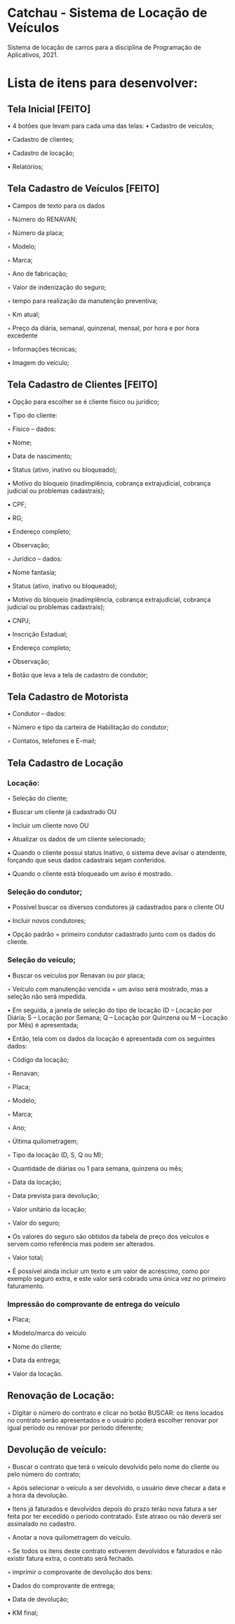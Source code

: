 # Catchau - Sistema de Locação de Veículos
Sistema de locação de carros para a disciplina de Programação de Aplicativos, 2021.

# Lista de itens para desenvolver:

## Tela Inicial [FEITO]

•	4 botões que levam para cada uma das telas:
•	Cadastro de veículos;

•	Cadastro de clientes;

•	Cadastro de locação;

•	Relatórios;

## Tela Cadastro de Veículos [FEITO]

•	Campos de texto para os dados

◦	Número do RENAVAN;

◦	Número da placa;

◦	Modelo;

◦	Marca;

◦	Ano de fabricação;

◦	Valor de indenização do seguro;

◦	tempo para realização da manutenção preventiva;

◦	Km atual;

◦	Preço da diária, semanal, quinzenal, mensal, por hora e por hora excedente

◦	Informações técnicas;

•	Imagem do veículo;

## Tela Cadastro de Clientes [FEITO]

•	Opção para escolher se é cliente físico ou jurídico;

•	Tipo do cliente:

◦	Físico – dados:

▪	Nome;

▪	Data de nascimento;

▪	Status (ativo, inativo ou bloqueado);

•	Motivo do bloqueio (inadimplência, cobrança extrajudicial, cobrança judicial ou problemas cadastrais);

▪	CPF;

▪	RG;

▪	Endereço completo;

▪	Observação;

◦	Jurídico – dados:

▪	Nome fantasia;

▪	Status (ativo, inativo ou bloqueado);

•	Motivo do bloqueio (inadimplência, cobrança extrajudicial, cobrança judicial ou problemas cadastrais);

▪	CNPJ;

▪	Inscrição Estadual;

▪	Endereço completo;

▪	Observação;

•	Botão que leva a tela de cadastro de condutor;

## Tela Cadastro de Motorista

•	Condutor – dados:

◦	Número e tipo da carteira de Habilitação do condutor;

◦	Contatos, telefones e E-mail;


## Tela Cadastro de Locação

### Locação:
◦	Seleção do cliente;

•	Buscar um cliente já cadastrado OU

•	Incluir um cliente novo OU

•	Atualizar os dados de um cliente selecionado;

▪	Quando o cliente possui status Inativo, o sistema deve avisar o atendente, forçando que seus dados cadastrais sejam conferidos.

▪	Quando o cliente está bloqueado um aviso é mostrado.


### Seleção do condutor;
•	Possível buscar os diversos condutores já cadastrados para o cliente OU

•	Incluir novos condutores;

▪	Opção padrão =  primeiro condutor cadastrado junto com os dados do cliente.


### Seleção do veículo;
•	Buscar os veículos por Renavan ou por placa;

◦	Veículo com manutenção vencida = um aviso será mostrado, mas a seleção não será impedida.

•	Em seguida, a janela de seleção do tipo de locação (D – Locação por Diária; S – Locação por Semana; Q – Locação por Quinzena ou M – Locação por Mês) é apresentada;

•	Então, tela com os dados da locação é apresentada com os seguintes dados:

◦	Código da locação;

◦	Renavan;

◦	Placa;

◦	Modelo;

◦	Marca;

◦	Ano;

◦	Última quilometragem;

◦	Tipo da locação (D, S, Q ou M);

◦	Quantidade de diárias ou 1 para semana, quinzena ou mês;

◦	Data da locação;

◦	Data prevista para devolução;

◦	Valor unitário da locação;

◦	Valor do seguro;

▪	Os valores do seguro são obtidos da tabela de preço dos veículos e servem como referência mas podem ser alterados.

◦	Valor total;

•	É possível ainda incluir um texto e um valor de acréscimo, como por exemplo seguro extra, e este valor será cobrado uma única vez no primeiro faturamento.


### Impressão do comprovante de entrega do veículo
▪	Placa;

▪	Modelo/marca do veículo

▪	Nome do cliente;

▪	Data da entrega;

▪	Valor da locação.


## Renovação de Locação:
◦	Digitar o número do contrato e clicar no botão BUSCAR: os itens locados no contrato serão apresentados e o usuário poderá escolher renovar por igual período ou renovar por período diferente;


## Devolução de veículo:
◦	Buscar o contrato que terá o veículo devolvido pelo nome do cliente ou pelo número do contrato;

◦	Após selecionar o veículo a ser devolvido, o usuário deve checar a data e a hora da devolução.

▪	Itens já faturados e devolvidos depois do prazo terão nova fatura a ser feita por ter excedido o período contratado. Este atraso ou não deverá ser assinalado no cadastro.

◦	Anotar a nova quilometragem do veículo.

◦	Se todos os itens deste contrato estiverem devolvidos e faturados e não existir fatura extra, o contrato será fechado.

◦	imprimir o comprovante de devolução dos bens:

▪	Dados do comprovante de entrega;

▪	Data de devolução;

▪	KM final;
